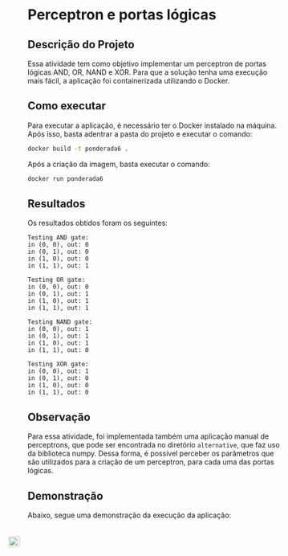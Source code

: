 # Perceptron e portas lógicas

## Descrição do Projeto

Essa atividade tem como objetivo implementar um perceptron de portas lógicas AND, OR, NAND e XOR. Para que a solução tenha uma execução mais fácil, a aplicação foi containerizada utilizando o Docker.

## Como executar

Para executar a aplicação, é necessário ter o Docker instalado na máquina. Após isso, basta adentrar a pasta do projeto e executar o comando:

```bash
docker build -t ponderada6 .
```

Após a criação da imagem, basta executar o comando:

```bash
docker run ponderada6
```

## Resultados

Os resultados obtidos foram os seguintes:

    Testing AND gate:
    in (0, 0), out: 0
    in (0, 1), out: 0
    in (1, 0), out: 0
    in (1, 1), out: 1

    Testing OR gate:
    in (0, 0), out: 0
    in (0, 1), out: 1
    in (1, 0), out: 1
    in (1, 1), out: 1

    Testing NAND gate:
    in (0, 0), out: 1
    in (0, 1), out: 1
    in (1, 0), out: 1
    in (1, 1), out: 0

    Testing XOR gate:
    in (0, 0), out: 1
    in (0, 1), out: 0
    in (1, 0), out: 0
    in (1, 1), out: 0

## Observação

Para essa atividade, foi implementada também uma aplicação manual de perceptrons, que pode ser encontrada no diretório `alternative`, que faz uso da biblioteca numpy. Dessa forma, é possível perceber os parâmetros que são utilizados para a criação de um perceptron, para cada uma das portas lógicas.

## Demonstração

Abaixo, segue uma demonstração da execução da aplicação:

<div style="position:relative;width:fit-content;height:fit-content;">
            <a style="position:absolute;top:20px;right:1rem;opacity:0.8;" href="https://clipchamp.com/watch/kLC9GNVmxsp">
                <img loading="lazy" style="height:22px;" src="https://clipchamp.com/e.svg" alt="Made with Clipchamp" />
            </a>
</div>
